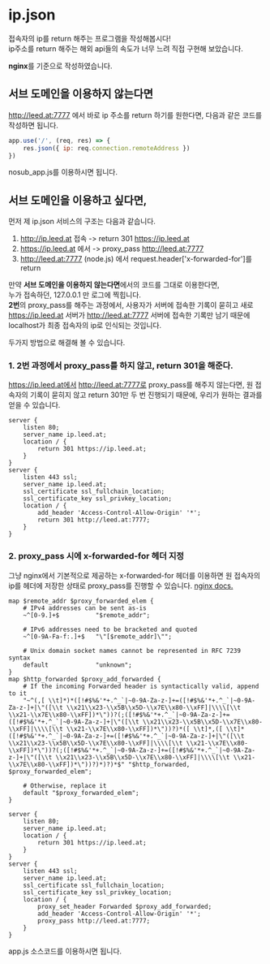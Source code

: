 # ip.json
접속자의 ip를 return 해주는 프로그램을 작성해봅시다!  
ip주소를 return 해주는 해외 api들의 속도가 너무 느려 직접 구현해 보았습니다.

**nginx**를 기준으로 작성하였습니다.

## 서브 도메인을 이용하지 않는다면
http://leed.at:7777 에서 바로 ip 주소를 return 하기를 원한다면,
다음과 같은 코드를 작성하면 됩니다.
```js
app.use('/', (req, res) => {
    res.json({ ip: req.connection.remoteAddress })
})
```
nosub_app.js를 이용하시면 됩니다.  
  
## 서브 도메인을 이용하고 싶다면,
먼저 제 ip.json 서비스의 구조는 다음과 같습니다.  
1. http://ip.leed.at 접속 -> return 301 https://ip.leed.at 
2. https://ip.leed.at 에서 -> proxy_pass http://leed.at:7777
3. http://leed.at:7777 (node.js) 에서 request.header['x-forwarded-for']를 return

만약 **서브 도메인을 이용하지 않는다면**에서의 코드를 그대로 이용한다면,  
누가 접속하던, 127.0.0.1 만 로그에 찍힙니다.  
**2번**의 proxy_pass를 해주는 과정에서, 사용자가 서버에 접속한 기록이 묻히고
새로 https://ip.leed.at 서버가 http://leed.at:7777 서버에 접속한 기록만 남기 때문에
localhost가 최종 접속자의 ip로 인식되는 것입니다.

두가지 방법으로 해결해 볼 수 있습니다.  
### 1. 2번 과정에서 proxy_pass를 하지 않고, return 301을 해준다.
https://ip.leed.at에서 http://leed.at:7777로 proxy_pass를 해주지 않는다면, 
원 접속자의 기록이 묻히지 않고 return 301만 두 번 진행되기 때문에, 우리가 원하는 결과를 얻을 수 있습니다.

```nginx
server {
	listen 80;
	server_name ip.leed.at;
	location / {
		return 301 https://ip.leed.at;
	}
}
server {
	listen 443 ssl;
	server_name ip.leed.at;
	ssl_certificate ssl_fullchain_location;
	ssl_certificate_key ssl_privkey_location;
	location / {
		add_header 'Access-Control-Allow-Origin' '*';
		return 301 http://leed.at:7777;
	}
}
```
  
  
### 2. proxy_pass 시에 x-forwarded-for 헤더 지정
그냥 nginx에서 기본적으로 제공하는 x-forwarded-for 헤더를 이용하면
원 접속자의 ip를 헤더에 저장한 상태로 proxy_pass를 진행할 수 있습니다.
[nginx docs.](https://www.nginx.com/resources/wiki/start/topics/examples/forwarded/#how-to-use-it-in-nginx)

```nginx
map $remote_addr $proxy_forwarded_elem {
    # IPv4 addresses can be sent as-is
    ~^[0-9.]+$          "$remote_addr";

    # IPv6 addresses need to be bracketed and quoted
    ~^[0-9A-Fa-f:.]+$   "\"[$remote_addr]\"";

    # Unix domain socket names cannot be represented in RFC 7239 syntax
    default             "unknown";
}
map $http_forwarded $proxy_add_forwarded {
    # If the incoming Forwarded header is syntactically valid, append to it
    "~^(,[ \\t]*)*([!#$%&'*+.^_`|~0-9A-Za-z-]+=([!#$%&'*+.^_`|~0-9A-Za-z-]+|\"([\\t \\x21\\x23-\\x5B\\x5D-\\x7E\\x80-\\xFF]|\\\\[\\t \\x21-\\x7E\\x80-\\xFF])*\"))?(;([!#$%&'*+.^_`|~0-9A-Za-z-]+=([!#$%&'*+.^_`|~0-9A-Za-z-]+|\"([\\t \\x21\\x23-\\x5B\\x5D-\\x7E\\x80-\\xFF]|\\\\[\\t \\x21-\\x7E\\x80-\\xFF])*\"))?)*([ \\t]*,([ \\t]*([!#$%&'*+.^_`|~0-9A-Za-z-]+=([!#$%&'*+.^_`|~0-9A-Za-z-]+|\"([\\t \\x21\\x23-\\x5B\\x5D-\\x7E\\x80-\\xFF]|\\\\[\\t \\x21-\\x7E\\x80-\\xFF])*\"))?(;([!#$%&'*+.^_`|~0-9A-Za-z-]+=([!#$%&'*+.^_`|~0-9A-Za-z-]+|\"([\\t \\x21\\x23-\\x5B\\x5D-\\x7E\\x80-\\xFF]|\\\\[\\t \\x21-\\x7E\\x80-\\xFF])*\"))?)*)?)*$" "$http_forwarded, $proxy_forwarded_elem";

    # Otherwise, replace it
    default "$proxy_forwarded_elem";
}

server {
	listen 80;
	server_name ip.leed.at;
	location / {
		return 301 https://ip.leed.at;
	}
}
server {
	listen 443 ssl;
	server_name ip.leed.at;
	ssl_certificate ssl_fullchain_location;
	ssl_certificate_key ssl_privkey_location;
	location / {
		proxy_set_header Forwarded $proxy_add_forwarded;
		add_header 'Access-Control-Allow-Origin' '*';
		proxy_pass http://leed.at:7777;
	}
}
```
app.js 소스코드를 이용하시면 됩니다.  
